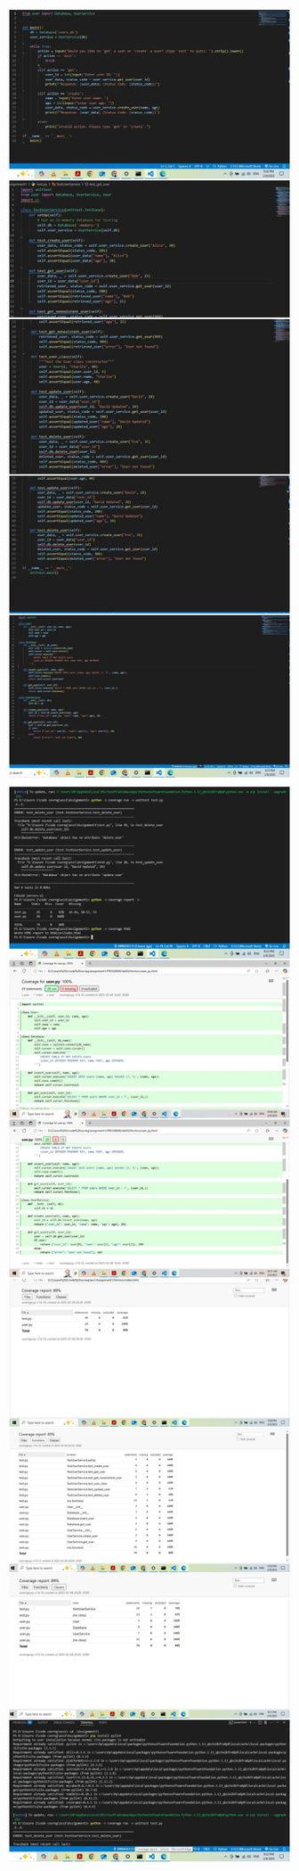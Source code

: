 ![alt text](c5.JPG) ![alt text](c1.JPG) ![alt text](c2.JPG) ![alt text](c3.JPG) ![alt text](c4.JPG)

![alt text](n7.JPG) ![alt text](n1.JPG) ![alt text](n2.JPG) ![alt text](n3.JPG) ![alt text](n4.JPG) ![alt text](n5.JPG) ![alt text](n6.JPG)